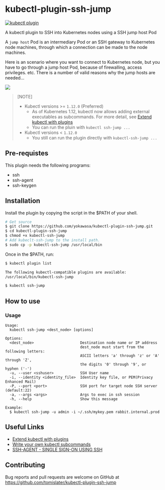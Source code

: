 # kubectl-plugin-ssh-jump

[![kubectl plugin](https://img.shields.io/badge/kubectl-plugin-blue.svg)](https://github.com/topics/kubectl-plugin)

A kubectl plugin to SSH into Kubernetes nodes using a SSH jump host Pod

A `jump host` Pod is an intermediary Pod or an SSH gateway to Kubernetes node machines, through which a connection can be made to the node machines.

Here is an scenario where you want to connect to Kubernetes node, but you have to go through a jump host Pod, because of firewalling, access privileges. etc. There is a number of valid reasons why the jump hosts are needed...

![](assets/arch-ssh-jumphost.png)

> [NOTE]
> - Kubectl versions >= `1.12.0` (Preferred)
>   - As of Kubernetes 1.12, kubectl now allows adding external executables as subcommands. For more detail, see [Extend kubectl with plugins](https://kubernetes.io/docs/tasks/extend-kubectl/kubectl-plugins/)
>   - You can run the pluin with `kubectl ssh-jump ...`
> - Kubectl versions < `1.12.0`
>   - You still can run the plugin directly with `kubectl-ssh-jump ...`

## Pre-requistes
This plugin needs the following programs:
* ssh
* ssh-agent
* ssh-keygen

## Installation

Install the plugin by copying the script in the $PATH of your shell.

```sh
# Get source
$ git clone https://github.com/yokawasa/kubectl-plugin-ssh-jump.git
$ cd kubectl-plugin-ssh-jump
$ chmod +x kubectl-ssh-jump
# Add kubeclt-ssh-jump to the install path.
$ sudo cp -p kubectl-ssh-jump /usr/local/bin
```

Once in the $PATH, run:
```sh
$ kubectl plugin list

The following kubectl-compatible plugins are available:
/usr/local/bin/kubectl-ssh-jump

$ kubectl ssh-jump
```

## How to use

### Usage

```TXT
Usage:
  kubectl ssh-jump <dest_node> [options]

Options:
  <dest_node>                     Destination node name or IP address
                                  dest_node must start from the following letters:
                                  ASCII letters 'a' through 'z' or 'A' through 'Z',
                                  the digits '0' through '9', or hyphen ('-')
  -u, --user <sshuser>            SSH User name
  -i, --identity <identity_file>  Identity key file, or PEM(Privacy Enhanced Mail)
  -P, --port <port>               SSH port for target node SSH server (default:22)
  -a, --args <args>               Args to exec in ssh session
  -h, --help                      Show this message

Example:
  $ kubectl ssh-jump -u admin -i ~/.ssh/mykey.pem rabbit.internal.prod
```

## Useful Links

- [Extend kubectl with plugins](https://kubernetes.io/docs/tasks/extend-kubectl/kubectl-plugins/)
- [Write your own kubectl subcommands](https://ahmet.im/blog/kubectl-plugins/)
- [SSH-AGENT - SINGLE SIGN-ON USING SSH](https://www.ssh.com/ssh/agent)

## Contributing

Bug reports and pull requests are welcome on GitHub at https://github.com/tomislater/kubectl-plugin-ssh-jump
